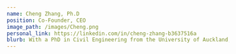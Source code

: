 ```yaml
---
name: Cheng Zhang, Ph.D
position: Co-Founder, CEO
image_path: /images/Cheng.png
personal_link: https://linkedin.com/in/cheng-zhang-b3637516a
blurb: With a PhD in Civil Engineering from the University of Auckland, Dr. Cheng brings deep expertise in automated inspection and digital asset management. His research pioneered the integration of advanced technologies for optimising built asset inspection and structural health monitoring. Beyond academic research, he has been involved in numerous large-scale inspection projects for buildings and bridges, combining theoretical knowledge with practical experience to develop innovative solutions.
---
```

